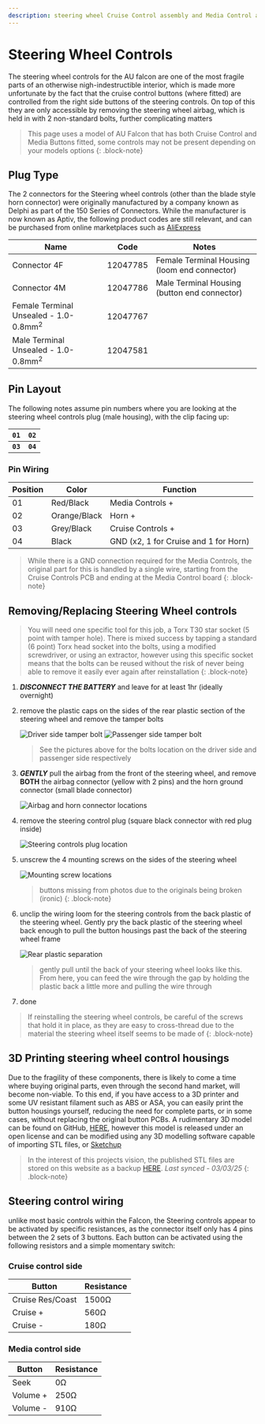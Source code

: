 ```yaml
---
description: steering wheel Cruise Control assembly and Media Control assembly information
---
```


# Steering Wheel Controls

The steering wheel controls for the AU falcon are one of the most fragile parts of an otherwise nigh-indestructible interior, which is made more unfortunate by the fact that the cruise control buttons (where fitted) are controlled from the right side buttons of the steering controls. On top of this they are only accessible by removing the steering wheel airbag, which is held in with 2 non-standard bolts, further complicating matters

> This page uses a model of AU Falcon that has both Cruise Control and Media Buttons fitted, some controls may not be present depending on your models options
{: .block-note}

## Plug Type

The 2 connectors for the Steering wheel controls (other than the blade style horn connector) were originally manufactured by a company known as Delphi as part of the 150 Series of Connectors. While the manufacturer is now known as Aptiv, the following product codes are still relevant, and can be purchased from online marketplaces such as [AliExpress](../../Credits.md#collected-information-primarily-product-listing-images)

| Name | Code | Notes |
| --- | --- | --- |
| Connector 4F | 12047785 | Female Terminal Housing (loom end connector) |
| Connector 4M | 12047786 | Male Terminal Housing (button end connector) |
| Female Terminal Unsealed - 1.0-0.8mm<sup>2</sup> | 12047767 | |
| Male Terminal Unsealed - 1.0-0.8mm<sup>2</sup> | 12047581 | |

## Pin Layout

The following notes assume pin numbers where you are looking at the steering wheel controls plug (male housing), with the clip facing up:

| `01` | `02` |
| --- | --- |
| **`03`** | **`04`** |

### Pin Wiring

| Position | Color | Function |
| --- | --- | --- |
| 01 | Red/Black | Media Controls + |
| 02 | Orange/Black | Horn + |
| 03 | Grey/Black | Cruise Controls + |
| 04 | Black | GND (x2, 1 for Cruise and 1 for Horn) |

> While there is a GND connection required for the Media Controls, the original part for this is handled by a single wire, starting from the Cruise Controls PCB and ending at the Media Control board
{: .block-note}

## Removing/Replacing Steering Wheel controls

> You will need one specific tool for this job, a Torx T30 star socket (5 point with tamper hole). There is mixed success by tapping a standard (6 point) Torx head socket into the bolts, using a modified screwdriver, or using an extractor, however using this specific socket means that the bolts can be reused without the risk of never being able to remove it easily ever again after reinstallation
{: .block-note}

1. ***DISCONNECT THE BATTERY*** and leave for at least 1hr (ideally overnight)
1. remove the plastic caps on the sides of the rear plastic section of the steering wheel and remove the tamper bolts

    ![Driver side tamper bolt](./driver-tamper-bolt.jpg)
    ![Passenger side tamper bolt](./passenger-tamper-bolt.jpg)

    > See the pictures above for the bolts location on the driver side and passenger side respectively

1. ***GENTLY*** pull the airbag from the front of the steering wheel, and remove **BOTH** the airbag connector (yellow with 2 pins) and the horn ground connector (small blade connector)

    ![Airbag and horn connector locations](./airbag-horn-connectors.jpg)

1. remove the steering control plug (square black connector with red plug inside)

    ![Steering controls plug location](./controls-connector.jpg)

1. unscrew the 4 mounting screws on the sides of the steering wheel

    ![Mounting screw locations](./control-mount-screws.jpg)

    > buttons missing from photos due to the originals being broken (ironic)
    {: .block-note}
    
1. unclip the wiring loom for the steering controls from the back plastic of the steering wheel. Gently pry the back plastic of the steering wheel back enough to pull the button housings past the back of the steering wheel frame

    ![Rear plastic separation](./rear-plastic-separation.jpg)

    > gently pull until the back of your steering wheel looks like this. From here, you can feed the wire through the gap by holding the plastic back a little more and pulling the wire through

1. done

> If reinstalling the steering wheel controls, be careful of the screws that hold it in place, as they are easy to cross-thread due to the material the steering wheel itself seems to be made of
{: .block-note}

## 3D Printing steering wheel control housings
Due to the fragility of these components, there is likely to come a time where buying original parts, even through the second hand market, will become non-viable. To this end, if you have access to a 3D printer and some UV resistant filament such as ABS or ASA, you can easily print the button housings yourself, reducing the need for complete parts, or in some cases, without replacing the original button PCBs. A rudimentary 3D model can be found on GitHub, [HERE](https://github.com/digi-ron/AU-Falcon-Steering-Controls), however this model is released under an open license and can be modified using any 3D modelling software capable of importing STL files, or [Sketchup](https://www.sketchup.com/)

> In the interest of this projects vision, the published STL files are stored on this website as a backup [HERE](./steering-controls.zip). *Last synced - 03/03/25*
{: .block-note}

## Steering control wiring
unlike most basic controls within the Falcon, the Steering controls appear to be activated by specific resistances, as the connector itself only has 4 pins between the 2 sets of 3 buttons. Each button can be activated using the following resistors and a simple momentary switch:

### Cruise control side

| Button | Resistance |
| --- | --- |
| Cruise Res/Coast | 1500Ω |
| Cruise + | 560Ω |
| Cruise - | 180Ω |

### Media control side

| Button | Resistance |
| --- | --- |
| Seek | 0Ω |
| Volume + | 250Ω |
| Volume - | 910Ω |